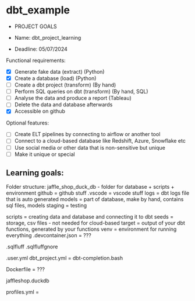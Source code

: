 # dbt_example
- PROJECT GOALS 

- Name: dbt_project_learning
- Deadline: 05/07/2024

Functional requirements:

* [X] Generate fake data (extract) (Python)
* [X] Create a database (load) (Python)
* [ ] Create a dbt project (transform) (By hand)
* [ ] Perform SQL queries on dbt (transform) (By hand, SQL)
* [ ] Analyse the data and produce a report (Tableau)
* [ ] Delete the data and database afterwards
* [X] Accessible on github

Optional features:

* [ ] Create ELT pipelines by connecting to airflow or another tool 
* [ ] Connect to a cloud-based database like Redshift, Azure, Snowflake etc
* [ ] Use social media or other data that is non-sensitive but unique
* [ ] Make it unique or special

Learning goals:
- 


Folder structure:
jaffle_shop_duck_db - folder for database + scripts + environment 
github = github stuff
.vscode = vscode stuff 
logs = dbt logs file that is auto generated 
models = part of database, make by hand, contains sql files, models 
staging = testing 
 
scripts = creating data and database and connecting it to dbt 
seeds = storage, csv files - not needed for cloud-based
target = output of your dbt functions, generated by your functions
venv = environment for running everything 
.devcontainer.json = ???

.sqlfluff
.sqlfluffgnore

.user.yml
dbt_project.yml = 
dbt-completion.bash

Dockerfile = ???

jaffleshop.duckdb

profiles.yml = 




